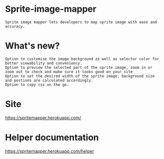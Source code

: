 # Sprite-image-mapper
    Sprite image mapper lets developers to map sprite image with ease and accuracy.

# What's new?
    Option to customise the image background as well as selector color for better viewability and conveniency.
    Option to preview the selected part of the sprite image, zoom in or zoom out to check and make sure it looks good on your site   
    Option to set the desired width of the sprite image, background size and postions are calculated accordingly.
    Option to copy css on the go.

# Site
   https://spritemapper.herokuapp.com/

# Helper documentation
   https://spritemapper.herokuapp.com/helper
  
